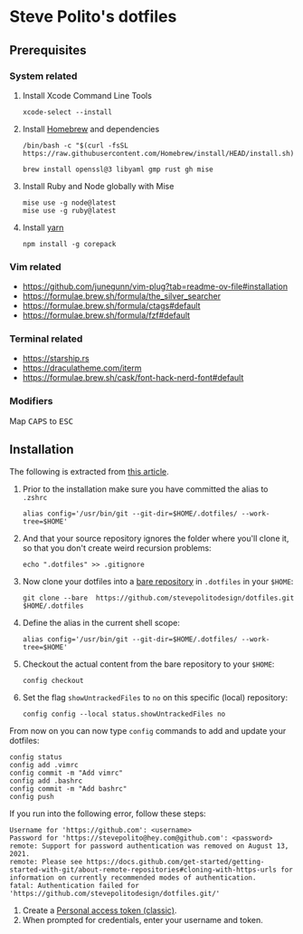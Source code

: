 # Steve Polito's dotfiles

## Prerequisites

### System related

1. Install Xcode Command Line Tools

    ```
    xcode-select --install
    ```

2. Install [Homebrew][homebrew] and dependencies

    ```
    /bin/bash -c "$(curl -fsSL https://raw.githubusercontent.com/Homebrew/install/HEAD/install.sh)"

    brew install openssl@3 libyaml gmp rust gh mise
    ```

3. Install Ruby and Node globally with Mise

    ```
    mise use -g node@latest
    mise use -g ruby@latest
    ```

4. Install [yarn][yarn]

    ```
    npm install -g corepack
    ```

### Vim related

- https://github.com/junegunn/vim-plug?tab=readme-ov-file#installation
- https://formulae.brew.sh/formula/the_silver_searcher
- https://formulae.brew.sh/formula/ctags#default
- https://formulae.brew.sh/formula/fzf#default

### Terminal related

- https://starship.rs
- https://draculatheme.com/iterm
- https://formulae.brew.sh/cask/font-hack-nerd-font#default

### Modifiers

Map <kbd>CAPS</kbd> to <kbd>ESC</kbd>

## Installation

The following is extracted from [this article][].

1. Prior to the installation make sure you have committed the alias to `.zshrc`

    ```
    alias config='/usr/bin/git --git-dir=$HOME/.dotfiles/ --work-tree=$HOME'
    ```

2. And that your source repository ignores the folder where you'll clone it, so
   that you don't create weird recursion problems:

   ```
   echo ".dotfiles" >> .gitignore
   ```

3. Now clone your dotfiles into a [bare repository][] in `.dotfiles` in your `$HOME`:

    ```
    git clone --bare  https://github.com/stevepolitodesign/dotfiles.git $HOME/.dotfiles
    ```

4. Define the alias in the current shell scope:

    ```
    alias config='/usr/bin/git --git-dir=$HOME/.dotfiles/ --work-tree=$HOME'
    ```

5. Checkout the actual content from the bare repository to your `$HOME`:

    ```
    config checkout
    ```

6. Set the flag `showUntrackedFiles` to `no` on this specific (local) repository:

    ```
    config config --local status.showUntrackedFiles no
    ```

From now on you can now type `config` commands to add and update your dotfiles:

```
config status
config add .vimrc
config commit -m "Add vimrc"
config add .bashrc
config commit -m "Add bashrc"
config push
```

If you run into the following error, follow these steps:

```
Username for 'https://github.com': <username>
Password for 'https://stevepolito@hey.com@github.com': <password>
remote: Support for password authentication was removed on August 13, 2021.
remote: Please see https://docs.github.com/get-started/getting-started-with-git/about-remote-repositories#cloning-with-https-urls for information on currently recommended modes of authentication.
fatal: Authentication failed for 'https://github.com/stevepolitodesign/dotfiles.git/'
```

1. Create a [Personal access token (classic)][token].
2. When prompted for credentials, enter your username and token.

[this article]: https://www.atlassian.com/git/tutorials/dotfiles
[bare repository]: https://git-scm.com/book/en/v2/Git-on-the-Server-Getting-Git-on-a-Server.html#_getting_git_on_a_server
[homebrew]: https://brew.sh
[token]: https://github.com/settings/tokens
[yarn]: https://yarnpkg.com/getting-started/install
